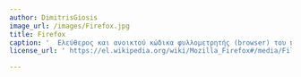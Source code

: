 ```yaml
---
author: DimitrisGiosis
image_url: /images/Firefox.jpg
title: Firefox
caption: '  Ελεύθερος και ανοικτού κώδικα φυλλομετρητής (browser) του παγκόσμιου ιστού. '
license_url: ' https://el.wikipedia.org/wiki/Mozilla_Firefox#/media/File:Firefox_Logo,_2017.svg '

---
```

